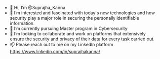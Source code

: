 - 👋 Hi, I’m @Suprajha_Kanna
- 👀 I’m interested and fascinated with today's new technologies and how security play a major role in securing the personally identifiable information.
- 🌱 I’m currently pursuing Master program in Cybersecurity
- 💞️ I’m looking to collaborate and work on platforms that extensively ensure the security and privacy of their data for every task carried out.
- 📫 Please reach out to me on my LinkedIn platform https://www.linkedin.com/in/suprajhakanna/

<!---
I am a cybersecurity enthusiast and enjoys indulging myself in security concepts 
--->
